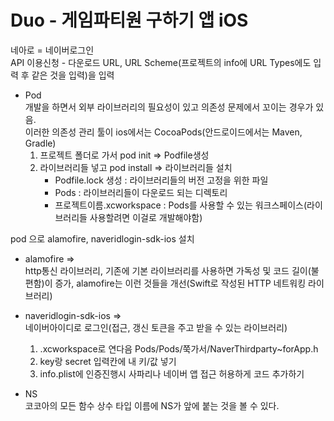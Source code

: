 # Duo - 게임파티원 구하기 앱 iOS

네아로 = 네이버로그인  
API 이용신청 - 다운로드 URL, URL Scheme(프로젝트의 info에 URL Types에도 입력 후 같은 것을 입력)을 입력

- Pod  
개발을 하면서 외부 라이브러리의 필요성이 있고 의존성 문제에서 꼬이는 경우가 있음.  
이러한 의존성 관리 툴이 ios에서는 CocoaPods(안드로이드에서는 Maven, Gradle)  
    1. 프로젝트 폴더로 가서 pod init => Podfile생성
    2. 라이브러리들 넣고 pod install => 라이브러리들 설치
        - Podfile.lock 생성 : 라이브러리들의 버전 고정을 위한 파일
        - Pods : 라이브러리들이 다운로드 되는 디렉토리
        - 프로젝트이름.xcworkspace : Pods를 사용할 수 있는 워크스페이스(라이브러리들 사용할려면 이걸로 개발해야함)

pod 으로 alamofire, naveridlogin-sdk-ios 설치  
- alamofire =>  
http통신 라이브러리, 기존에 기본 라이브러리를 사용하면 가독성 및 코드 길이(불편함)이 증가, alamofire는 이런 것들을 개선(Swift로 작성된 HTTP 네트워킹 라이브러리)
- naveridlogin-sdk-ios =>  
네이버아이디로 로그인(접근, 갱신 토큰을 주고 받을 수 있는 라이브러리)  
    1. .xcworkspace로 연다음 Pods/Pods/쭉가서/NaverThirdparty~forApp.h
    2. key랑 secret 입력칸에 내 키/값 넣기
    3. info.plist에 인증진행시 사파리나 네이버 앱 접근 허용하게 코드 추가하기
    

- NS  
코코아의 모든 함수 상수 타입 이름에  NS가 앞에 붙는 것을 볼 수 있다.  


